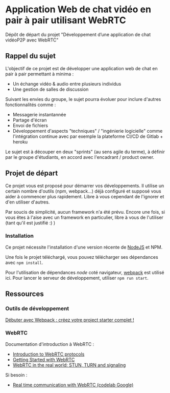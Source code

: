 # Application Web de chat vidéo en pair à pair utilisant WebRTC

Dépôt de départ du projet "Développement d’une application de chat vidéoP2P avec WebRTC"

## Rappel du sujet

L'objectif de ce projet est de développer une application web de chat en pair à pair permettant à minima :
- Un échange vidéo & audio entre plusieurs individus
- Une gestion de salles de discussion

Suivant les envies du groupe, le sujet pourra évoluer pour inclure d'autres fonctionnalités comme : 
- Messagerie instantannée
- Partage d'écran
- Envoi de fichiers
- Développement d'aspects "techniques" / "ingénierie logicielle" comme l'intégration continue avec par exemple la plateforme CI/CD de Gitlab + heroku

Le sujet est à découper en deux "sprints" (au sens agile du terme), à définir par le groupe d'étudiants, en accord avec l'encadrant / product owner.

## Projet de départ

Ce projet vous est proposé pour démarrer vos développements. Il utilise un certain nombre d'outils (npm, webpack...) déjà configuré et supposé vous aider à commencer plus rapidement. Libre à vous cependant de l'ignorer et d'en utiliser d'autres.

Par soucis de simplicité, aucun framework n'a été prévu. Encore une fois, si vous êtes à l'aise avec un framework en particulier, libre à vous de l'utiliser (tant qu'il est justifié :) )

### Installation 
Ce projet nécessite l'installation d'une version récente de [NodeJS](https://nodejs.org/en/) et NPM.

Une fois le projet téléchargé, vous pouvez télécharger ses dépendances avec `npm install`.

Pour l'utilisation de dépendances _node_ coté navigateur, [webpack](https://webpack.js.org/) est utilisé ici. Pour lancer le serveur de développement, utiliser `npm run start`.

## Ressources

### Outils de développement
[Débuter avec Webpack : créez votre project starter complet !](https://medium.com/@ZeFifi/d%C3%A9buter-avec-webpack-partie-1-import-export-et-compilation-ffd45bb3943d)

### WebRTC
Documentation d'introduction à WebRTC : 
- [Introduction to WebRTC protocols](https://developer.mozilla.org/en-US/docs/Web/API/WebRTC_API/Protocols)
- [Getting Started with WebRTC](https://www.html5rocks.com/en/tutorials/webrtc/basics/)
- [WebRTC in the real world: STUN, TURN and signaling](https://www.html5rocks.com/en/tutorials/webrtc/infrastructure/)

Si besoin :
- [Real time communication with WebRTC (codelab Google)](https://codelabs.developers.google.com/codelabs/webrtc-web/#0)